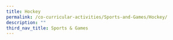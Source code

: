 ```yaml
---
title: Hockey
permalink: /co-curricular-activities/Sports-and-Games/Hockey/
description: ""
third_nav_title: Sports & Games
---
```

